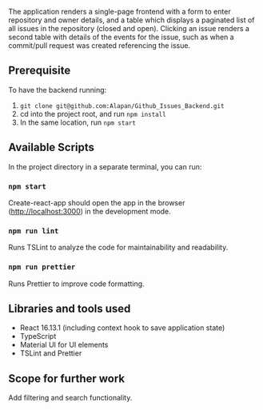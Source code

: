 The application renders a single-page frontend with a form to enter repository and owner details, and a table which displays a paginated list of all issues in the repository (closed and open). Clicking an issue renders a second table with details of the events for the issue, such as when a commit/pull request was created referencing the issue.

## Prerequisite

To have the backend running:

1) `git clone git@github.com:Alapan/Github_Issues_Backend.git`
2) cd into the project root, and run `npm install`
3) In the same location, run `npm start`

## Available Scripts

In the project directory in a separate terminal, you can run:

### `npm start`

Create-react-app should open the app in the browser ([http://localhost:3000](http://localhost:3000)) in the development mode.

### `npm run lint`

Runs TSLint to analyze the code for maintainability and readability.

### `npm run prettier`

Runs Prettier to improve code formatting.

## Libraries and tools used

- React 16.13.1 (including context hook to save application state)
- TypeScript
- Material UI for UI elements
- TSLint and Prettier

## Scope for further work

Add filtering and search functionality.

